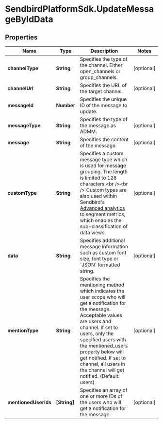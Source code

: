 # SendbirdPlatformSdk.UpdateMessageByIdData

## Properties

Name | Type | Description | Notes
------------ | ------------- | ------------- | -------------
**channelType** | **String** | Specifies the type of the channel. Either open_channels or group_channels. | [optional] 
**channelUrl** | **String** | Specifies the URL of the target channel. | [optional] 
**messageId** | **Number** | Specifies the unique ID of the message to update. | 
**messageType** | **String** | Specifies the type of the message as ADMM. | [optional] 
**message** | **String** | Specifies the content of the message. | [optional] 
**customType** | **String** | Specifies a custom message type which is used for message grouping. The length is limited to 128 characters.&lt;br /&gt;&lt;br /&gt; Custom types are also used within Sendbird&#39;s [Advanced analytics](/docs/chat/v3/platform-api/guides/advanced-analytics) to segment metrics, which enables the sub-classification of data views. | [optional] 
**data** | **String** | Specifies additional message information such as custom font size, font type or &#x60;JSON&#x60; formatted string. | [optional] 
**mentionType** | **String** | Specifies the mentioning method which indicates the user scope who will get a notification for the message. Acceptable values are users and channel. If set to users, only the specified users with the mentioned_users property below will get notified. If set to channel, all users in the channel will get notified. (Default: users) | [optional] 
**mentionedUserIds** | **[String]** | Specifies an array of one or more IDs of the users who will get a notification for the message. | [optional] 


